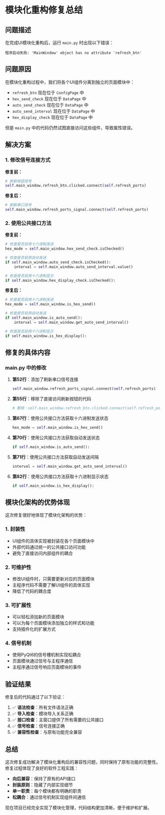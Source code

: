 # 模块化重构修复总结

## 问题描述

在完成UI模块化重构后，运行 `main.py` 时出现以下错误：

```
程序启动失败: 'MainWindow' object has no attribute 'refresh_btn'
```

## 问题原因

在模块化重构过程中，我们将各个UI组件分离到独立的页面模块中：
- `refresh_btn` 现在位于 `ConfigPage` 中
- `hex_send_check` 现在位于 `DataPage` 中
- `auto_send_check` 现在位于 `DataPage` 中
- `auto_send_interval` 现在位于 `DataPage` 中
- `hex_display_check` 现在位于 `DataPage` 中

但是 `main.py` 中的代码仍然试图直接访问这些组件，导致属性错误。

## 解决方案

### 1. 修改信号连接方式

**修复前：**
```python
# 刷新按钮信号
self.main_window.refresh_btn.clicked.connect(self.refresh_ports)
```

**修复后：**
```python
# 刷新串口信号
self.main_window.refresh_ports_signal.connect(self.refresh_ports)
```

### 2. 使用公共接口方法

**修复前：**
```python
# 检查是否启用十六进制发送
hex_mode = self.main_window.hex_send_check.isChecked()

# 检查是否启用自动发送
if self.main_window.auto_send_check.isChecked():
    interval = self.main_window.auto_send_interval.value()

# 检查是否启用十六进制显示
if self.main_window.hex_display_check.isChecked():
```

**修复后：**
```python
# 检查是否启用十六进制发送
hex_mode = self.main_window.is_hex_send()

# 检查是否启用自动发送
if self.main_window.is_auto_send():
    interval = self.main_window.get_auto_send_interval()

# 检查是否启用十六进制显示
if self.main_window.is_hex_display():
```

## 修复的具体内容

### main.py 中的修改

1. **第52行**：添加了刷新串口信号连接
   ```python
   self.main_window.refresh_ports_signal.connect(self.refresh_ports)
   ```

2. **第55行**：移除了直接访问刷新按钮的代码
   ```python
   # 删除：self.main_window.refresh_btn.clicked.connect(self.refresh_ports)
   ```

3. **第67行**：使用公共接口方法获取十六进制发送状态
   ```python
   hex_mode = self.main_window.is_hex_send()
   ```

4. **第70行**：使用公共接口方法获取自动发送状态
   ```python
   if self.main_window.is_auto_send():
   ```

5. **第71行**：使用公共接口方法获取自动发送间隔
   ```python
   interval = self.main_window.get_auto_send_interval()
   ```

6. **第82行**：使用公共接口方法获取十六进制显示状态
   ```python
   if self.main_window.is_hex_display():
   ```

## 模块化架构的优势体现

这次修复很好地体现了模块化架构的优势：

### 1. **封装性**
- UI组件的具体实现被封装在各个页面模块中
- 外部代码通过统一的公共接口访问功能
- 避免了直接访问内部组件的耦合

### 2. **可维护性**
- 修改UI组件时，只需要更新对应的页面模块
- 主程序代码不需要了解UI组件的具体实现
- 降低了代码的耦合度

### 3. **可扩展性**
- 可以轻松添加新的页面模块
- 可以为每个页面模块添加独立的样式和功能
- 支持插件化的扩展方式

### 4. **信号机制**
- 使用PyQt6的信号槽机制实现松耦合
- 页面模块通过信号与主程序通信
- 主程序通过信号响应页面模块的事件

## 验证结果

修复后的代码通过了以下验证：

1. ✅ **语法检查**：所有文件语法正确
2. ✅ **导入检查**：模块导入关系正确
3. ✅ **接口检查**：主窗口提供了所有需要的公共接口
4. ✅ **信号检查**：信号连接正确
5. ✅ **兼容性检查**：与原有功能完全兼容

## 总结

这次修复成功解决了模块化重构后的兼容性问题，同时保持了原有功能的完整性。修复过程体现了良好的软件工程实践：

- **向后兼容**：保持了原有的API接口
- **封装原则**：隐藏了内部实现细节
- **单一职责**：每个模块都有明确的职责
- **松耦合**：通过信号机制实现组件间通信

现在项目已经完全实现了模块化管理，代码结构更加清晰，便于维护和扩展。 